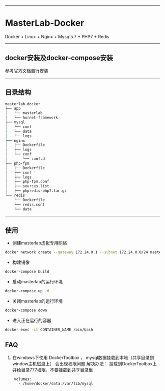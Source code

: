 ----
# MasterLab-Docker
Docker + Linux + Nginx + Mysql5.7 + PHP7 + Redis

----
## docker安装及docker-compose安装
参考官方文档自行安装

----
## 目录结构
```bash
masterlab-docker
├── app
│   └── masterlab
|   └── hornet-framework
├── mysql
│   └── conf
|   └── data
|   └── logs
├── nginx
│   ├── Dockerfile
│   ├── logs
│   └── conf
│       └── conf.d
├── php-fpm
│   ├── Dockerfile
│   ├── conf
│   ├── logs
│   ├── php-fpm.conf
│   ├── sources.list
│   ├── phpredis-php7.tar.gz
└── redis
    └── Dockerfile
    └── redis.conf
    └── data
```

----
## 使用

- 创建masterlab虚拟专用网络
```bash
docker network create --gateway 172.24.0.1 --subnet 172.24.0.0/24 masterlab
```

- 构建镜像
```bash
docker-compose build
```

- 启动masterlab的运行环境
```bash
docker-compose up -d
```

- 关闭masterlab的运行环境
```bash
docker-compose down
```

- 进入正在运行的容器
```bash
docker exec -it CONTAINER_NAME /bin/bash
```



## FAQ
1. 在windows下使用 DockerToolbox ， mysql数据挂载到本地（共享目录到window主机磁盘上） 会出现权限问题
解决办法：
挂载到DockerToolbox上并给目录777权限，不要挂载到共享目录里
```
    volumes:
      - /home/docker/data:/var/lib/mysql
```
